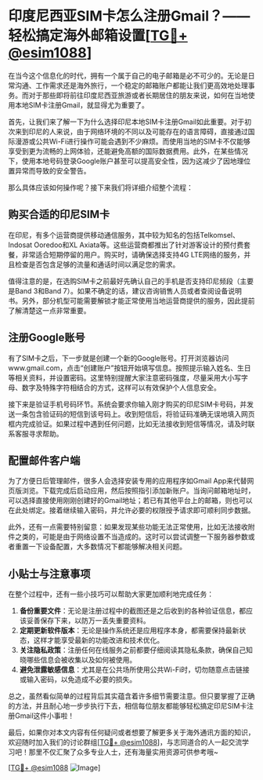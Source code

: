 # 印度尼西亚SIM卡怎么注册Gmail？——轻松搞定海外邮箱设置[[TG💪+ @esim1088](https://t.me/s/esim1088)]

在当今这个信息化的时代，拥有一个属于自己的电子邮箱是必不可少的。无论是日常沟通、工作需求还是海外旅行，一个稳定的邮箱账户都能让我们更高效地处理事务。而对于那些即将前往印度尼西亚旅游或者长期居住的朋友来说，如何在当地使用本地SIM卡注册Gmail，就显得尤为重要了。

首先，让我们来了解一下为什么选择印尼本地SIM卡注册Gmail如此重要。对于初次来到印尼的人来说，由于网络环境的不同以及可能存在的语言障碍，直接通过国际漫游或公共Wi-Fi进行操作可能会遇到不少麻烦。而使用当地的SIM卡不仅能够享受到更为流畅的上网体验，还能避免高额的国际数据费用。此外，在某些情况下，使用本地号码登录Google账户甚至可以提高安全性，因为这减少了因地理位置异常而导致的安全警告。

那么具体应该如何操作呢？接下来我们将详细介绍整个流程：

## 购买合适的印尼SIM卡

在印尼，有多个运营商提供移动通信服务，其中较为知名的包括Telkomsel、Indosat Ooredoo和XL Axiata等。这些运营商都推出了针对游客设计的预付费套餐，非常适合短期停留的用户。购买时，请确保选择支持4G LTE网络的服务，并且检查是否包含足够的流量和通话时间以满足您的需求。

值得注意的是，在选购SIM卡之前最好先确认自己的手机是否支持印尼频段（主要是Band 3和Band 7）。如果不确定的话，建议咨询销售人员或者查阅设备说明书。另外，部分机型可能需要解锁才能正常使用当地运营商提供的服务，因此提前了解清楚这一点非常重要。

## 注册Google账号

有了SIM卡之后，下一步就是创建一个新的Google账号。打开浏览器访问www.gmail.com，点击“创建账户”按钮开始填写信息。按照提示输入姓名、生日等相关资料，并设置密码。这里特别提醒大家注意密码强度，尽量采用大小写字母、数字及特殊字符相结合的方式，这样可以有效保护个人信息安全。

接下来是验证手机号码环节。系统会要求你输入刚才购买的印尼SIM卡号码，并发送一条包含验证码的短信到该号码上。收到短信后，将验证码准确无误地填入网页框内完成验证。如果过程中遇到任何问题，比如无法接收到短信等情况，请及时联系客服寻求帮助。

## 配置邮件客户端

为了方便日后管理邮件，很多人会选择安装专用的应用程序如Gmail App来代替网页版浏览。下载完成后启动应用，然后按照指引添加新账户。当询问邮箱地址时，可以选择直接使用刚刚创建好的Gmail地址；若已有其他平台上的邮箱，则也可以在此处绑定。接着继续输入密码，并允许必要的权限授予请求即可顺利同步数据。

此外，还有一点需要特别留意：如果发现某些功能无法正常使用，比如无法接收附件之类的，可能是由于网络设置不当造成的。这时可以尝试调整一下服务器参数或者重置一下设备配置，大多数情况下都能够解决相关问题。

## 小贴士与注意事项

在整个过程中，还有一些小技巧可以帮助大家更加顺利地完成任务：

1. **备份重要文件**：无论是注册过程中的截图还是之后收到的各种验证信息，都应该妥善保存下来，以防万一丢失重要资料。
2. **定期更新软件版本**：无论是操作系统还是应用程序本身，都需要保持最新状态，这样才能享受最新的功能改进和技术优化。
3. **关注隐私政策**：注册任何在线服务之前都要仔细阅读其隐私条款，确保自己知晓哪些信息会被收集以及如何被使用。
4. **避免泄露敏感信息**：尤其是在公共场所使用公共Wi-Fi时，切勿随意点击链接或输入密码，以免造成不必要的损失。

总之，虽然看似简单的过程背后其实蕴含着许多细节需要注意。但只要掌握了正确的方法，并且耐心地一步步执行下去，相信每位朋友都能够轻松搞定印尼SIM卡注册Gmail这件小事啦！

最后，如果你对本文内容有任何疑问或者想要了解更多关于海外通讯方面的知识，欢迎随时加入我们的讨论群组[[TG💪+ @esim1088](https://t.me/s/esim1088)]，与志同道合的人一起交流学习吧！那里不仅汇聚了众多专业人士，还有海量实用资源可供参考哦~

[[TG💪+ @esim1088](https://t.me/s/esim1088) ![Image](https://i.postimg.cc/4NQfJmqS/Snipaste-2025-05-13-00-14-12.png)]
